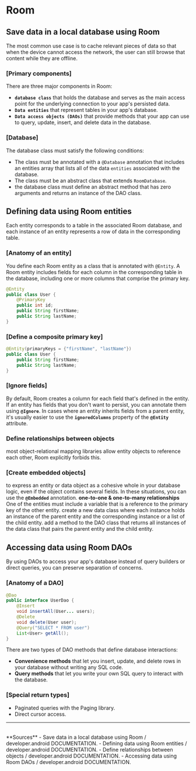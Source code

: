 # Room
## Save data in a local database using Room
The most common use case is to cache relevant pieces of data so that when the device cannot access the network, the user can still browse that content while they are offline.
### [Primary components]
There are three major components in Room:
- **`database class`** that holds the database and serves as the main access point for the underlying connection to your app's persisted data.
- **`Data entities`** that represent tables in your app's database.
- **`Data access objects (DAOs)`** that provide methods that your app can use to query, update, insert, and delete data in the database.
### [Database]
The database class must satisfy the following conditions:
- The class must be annotated with a `@Database` annotation that includes an entities array that lists all of the data `entities` associated with the database.
- The class must be an abstract class that extends `RoomDatabase`.
- the database class must define an abstract method that has zero arguments and returns an instance of the DAO class.
## Defining data using Room entities
Each entity corresponds to a table in the associated Room database, and each instance of an entity represents a row of data in the corresponding table.
### [Anatomy of an entity]
You define each Room entity as a class that is annotated with `@Entity`. A Room entity includes fields for each column in the corresponding table in the database, including one or more columns that comprise the primary key.
```java
@Entity
public class User {
    @PrimaryKey
    public int id;
    public String firstName;
    public String lastName;
}
```
### [Define a composite primary key]
```java
@Entity(primaryKeys = {"firstName", "lastName"})
public class User {
    public String firstName;
    public String lastName;
}
```
### [Ignore fields]
By default, Room creates a column for each field that's defined in the entity. If an entity has fields that you don't want to persist, you can annotate them using **`@Ignore`**.
In cases where an entity inherits fields from a parent entity, it's usually easier to use the **`ignoredColumns`** property of the **`@Entity`** attribute.
### Define relationships between objects
most object-relational mapping libraries allow entity objects to reference each other, Room explicitly forbids this.
### [Create embedded objects]
to express an entity or data object as a cohesive whole in your database logic, even if the object contains several fields. In these situations, you can use the **`@Embedded`** annotation.
**one-to-one & one-to-many relationships**
One of the entities must include a variable that is a reference to the primary key of the other entity.
create a new data class where each instance holds an instance of the parent entity and the corresponding instance or a list of the child entity.
add a method to the DAO class that returns all instances of the data class that pairs the parent entity and the child entity.
## Accessing data using Room DAOs
By using DAOs to access your app's database instead of query builders or direct queries, you can preserve separation of concerns.
### [Anatomy of a DAO]
```java
@Dao
public interface UserDao {
    @Insert
    void insertAll(User... users);
    @Delete
    void delete(User user);
    @Query("SELECT * FROM user")
    List<User> getAll();
}
```
There are two types of DAO methods that define database interactions:
- **Convenience methods** that let you insert, update, and delete rows in your database without writing any SQL code.
- **Query methods** that let you write your own SQL query to interact with the database.
### [Special return types]
- Paginated queries with the Paging library.
- Direct cursor access.
<hr>
<br>
**Sources**
- Save data in a local database using Room / developer.android DOCUMENTATION.
- Defining data using Room entities / developer.android DOCUMENTATION.
- Define relationships between objects / developer.android DOCUMENTATION.
- Accessing data using Room DAOs / developer.android DOCUMENTATION.
